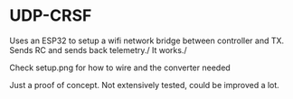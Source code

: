 # UDP-CRSF 
Uses an ESP32 to setup a wifi network bridge between controller and TX. Sends RC and sends back telemetry./
It works./

Check setup.png for how to wire and the converter needed

Just a proof of concept. Not extensively tested, could be improved a lot.
